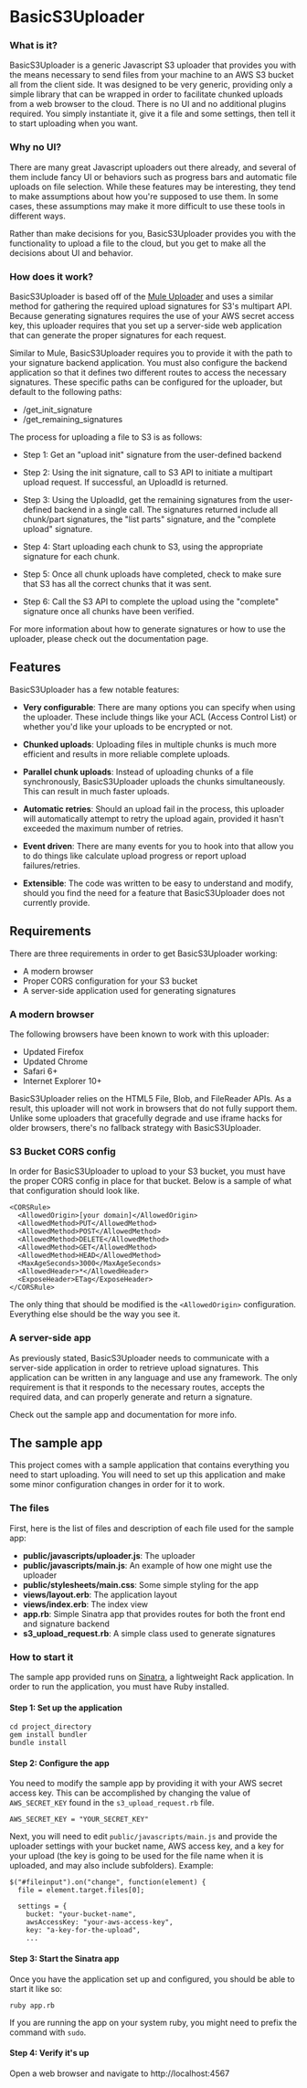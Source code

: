 # BasicS3Uploader

### What is it?

BasicS3Uploader is a generic Javascript S3 uploader that provides you with the means necessary 
to send files from your machine to an AWS S3 bucket all from the client side. It was designed 
to be very generic, providing only a simple library that can be wrapped in order to facilitate 
chunked uploads from a web browser to the cloud. There is no UI and no additional plugins 
required. You simply instantiate it, give it a file and some settings, then tell 
it to start uploading when you want.

### Why no UI?

There are many great Javascript uploaders out there already, and several of them
include fancy UI or behaviors such as progress bars and automatic file uploads
on file selection. While these features may be interesting, they tend to make 
assumptions about how you're supposed to use them. In some cases, these assumptions 
may make it more difficult to use these tools in different ways.

Rather than make decisions for you, BasicS3Uploader provides you with the functionality
to upload a file to the cloud, but you get to make all the decisions about UI and
behavior.

### How does it work?

BasicS3Uploader is based off of the [Mule Uploader](https://github.com/cinely/mule-uploader) 
and uses a similar method for gathering the required upload signatures for S3's multipart API.
Because generating signatures requires the use of your AWS secret access key, this uploader
requires that you set up a server-side web application that can generate the proper signatures
for each request. 

Similar to Mule, BasicS3Uploader requires you to provide it with the path to your signature 
backend application. You must also configure the backend application so that it defines two different 
routes to access the necessary signatures. These specific paths can be configured for the uploader,
but default to the following paths:

- /get_init_signature
- /get_remaining_signatures

The process for uploading a file to S3 is as follows:

- Step 1: Get an "upload init" signature from the user-defined backend

- Step 2: Using the init signature, call to S3 API to initiate a multipart upload request.
If successful, an UploadId is returned.

- Step 3: Using the UploadId, get the remaining signatures from the user-defined
backend in a single call. The signatures returned include all chunk/part signatures,
the "list parts" signature, and the "complete upload" signature.

- Step 4: Start uploading each chunk to S3, using the appropriate signature for each chunk.

- Step 5: Once all chunk uploads have completed, check to make sure that S3 has all the
correct chunks that it was sent.

- Step 6: Call the S3 API to complete the upload using the "complete" signature once all 
chunks have been verified.

For more information about how to generate signatures or how to use the uploader, 
please check out the documentation page.

## Features

BasicS3Uploader has a few notable features:

- __Very configurable__: There are many options you can specify when using the uploader.
These include things like your ACL (Access Control List) or whether you'd like your uploads
to be encrypted or not.

- __Chunked uploads__: Uploading files in multiple chunks is much more efficient and results
in more reliable complete uploads.

- __Parallel chunk uploads__: Instead of uploading chunks of a file synchronously,
BasicS3Uploader uploads the chunks simultaneously. This can result in much faster
uploads.

- __Automatic retries__: Should an upload fail in the process, this uploader will
automatically attempt to retry the upload again, provided it hasn't exceeded the
maximum number of retries.

- __Event driven__: There are many events for you to hook into that allow you to
do things like calculate upload progress or report upload failures/retries.

- __Extensible__: The code was written to be easy to understand and modify, should
you find the need for a feature that BasicS3Uploader does not currently provide.

## Requirements

There are three requirements in order to get BasicS3Uploader working:

- A modern browser
- Proper CORS configuration for your S3 bucket
- A server-side application used for generating signatures

### A modern browser

The following browsers have been known to work with this uploader:

- Updated Firefox
- Updated Chrome
- Safari 6+
- Internet Explorer 10+

BasicS3Uploader relies on the HTML5 File, Blob, and FileReader APIs. As a result, 
this uploader will not work in browsers that do not fully support them. Unlike some
uploaders that gracefully degrade and use iframe hacks for older browsers, there's
no fallback strategy with BasicS3Uploader. 

### S3 Bucket CORS config

In order for BasicS3Uploader to upload to your S3 bucket, you must have the proper
CORS config in place for that bucket. Below is a sample of what that configuration
should look like.

    <CORSRule>
      <AllowedOrigin>[your domain]</AllowedOrigin>
      <AllowedMethod>PUT</AllowedMethod>
      <AllowedMethod>POST</AllowedMethod>
      <AllowedMethod>DELETE</AllowedMethod>
      <AllowedMethod>GET</AllowedMethod>
      <AllowedMethod>HEAD</AllowedMethod>
      <MaxAgeSeconds>3000</MaxAgeSeconds>
      <AllowedHeader>*</AllowedHeader>
      <ExposeHeader>ETag</ExposeHeader>
    </CORSRule>

The only thing that should be modified is the `<AllowedOrigin>` configuration. Everything
else should be the way you see it.

### A server-side app

As previously stated, BasicS3Uploader needs to communicate with a server-side application
in order to retrieve upload signatures. This application can be written in any language
and use any framework. The only requirement is that it responds to the necessary routes,
accepts the required data, and can properly generate and return a signature.

Check out the sample app and documentation for more info.

## The sample app

This project comes with a sample application that contains everything you need to start
uploading. You will need to set up this application and make some minor configuration
changes in order for it to work.

### The files

First, here is the list of files and description of each file used for the sample app:

- __public/javascripts/uploader.js__: The uploader
- __public/javascripts/main.js__: An example of how one might use the uploader
- __public/stylesheets/main.css__: Some simple styling for the app
- __views/layout.erb__: The application layout
- __views/index.erb__: The index view
- __app.rb__: Simple Sinatra app that provides routes for both the front end and signature backend
- __s3_upload_request.rb__: A simple class used to generate signatures

### How to start it

The sample app provided runs on [Sinatra](http://www.sinatrarb.com/), a lightweight Rack application.
In order to run the application, you must have Ruby installed.

#### Step 1: Set up the application

    cd project_directory
    gem install bundler
    bundle install

#### Step 2: Configure the app

You need to modify the sample app by providing it with your AWS secret access key. This can
be accomplished by changing the value of `AWS_SECRET_KEY` found in the `s3_upload_request.rb`
file.

    AWS_SECRET_KEY = "YOUR_SECRET_KEY"

Next, you will need to edit `public/javascripts/main.js` and provide the uploader settings with
your bucket name, AWS access key, and a key for your upload (the key is going to be used for the
file name when it is uploaded, and may also include subfolders). 
Example:

    $("#fileinput").on("change", function(element) {
      file = element.target.files[0];

      settings = {
        bucket: "your-bucket-name",
        awsAccessKey: "your-aws-access-key", 
        key: "a-key-for-the-upload",
        ...

#### Step 3: Start the Sinatra app

Once you have the application set up and configured, you should be able to start it like so:

    ruby app.rb

If you are running the app on your system ruby, you might need to prefix the command with
`sudo`.

#### Step 4: Verify it's up

Open a web browser and navigate to http://localhost:4567
  

